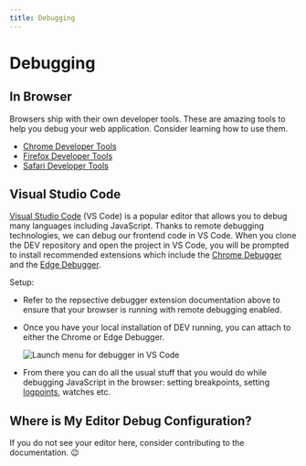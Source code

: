 ```yaml
---
title: Debugging
---
```


# Debugging

## In Browser

Browsers ship with their own developer tools. These are amazing tools to help you debug your web application. Consider learning how to use them.

- [Chrome Developer Tools](https://developers.google.com/web/tools/chrome-devtools)
- [Firefox Developer Tools](https://developer.mozilla.org/en-US/docs/Tools)
- [Safari Developer Tools](https://support.apple.com/en-ca/guide/safari/sfri20948/mac)

## Visual Studio Code

[Visual Studio Code](https://code.visualstudio.com) (VS Code) is a popular editor that allows you to debug many languages including JavaScript. Thanks to remote debugging technologies, we can debug our frontend code in VS Code. When you clone the DEV repository and open the project in VS Code, you will be prompted to install recommended extensions which include the [Chrome Debugger](https://code.visualstudio.com/blogs/2016/02/23/introducing-chrome-debugger-for-vs-code) and the [Edge Debugger](https://marketplace.visualstudio.com/items?itemName=msjsdiag.debugger-for-edge).

Setup:

- Refer to the repsective debugger extension documentation above to ensure that your browser is running with remote debugging enabled.
- Once you have your local installation of DEV running, you can attach to either the Chrome or Edge Debugger.

  ![Launch menu for debugger in VS Code](/vscode_launch_debugger.png 'Launch menu for debugger in VS Code')

- From there you can do all the usual stuff that you would do while debugging JavaScript in the browser: setting breakpoints, setting [logpoints](https://code.visualstudio.com/docs/editor/debugging#_logpoints), watches etc.

## Where is My Editor Debug Configuration?

If you do not see your editor here, consider contributing to the documentation. 😉
